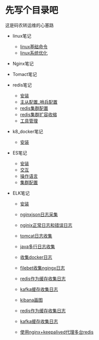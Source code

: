 # 先写个目录吧

这是码农转运维的心塞路

* linux笔记
  
  * [linux基础命令](linux/commond.md)
  * [linux系统优化](linux/majorzation.md)
* Nginx笔记
* Tomact笔记
* redis笔记
  * [安装](redis/安装.md)
  * [主从配置_哨兵配置](redis/主从配置_哨兵.md)
  * [redis集群配置](redis/集群.md)
  * [redis集群扩容收缩](redis/集群扩容收缩.md)
  * [工具管理](redis/工具管理.md)
* k8_docker笔记
  
  * [安装](k8_docker/install.md)
* ES笔记
  * [安装](es/install.md)
  * [交互](es/head插件交互.md)
  * [操作语言](es/dml.md)
  * [集群配置](es/集群.md)
* ELK笔记
    * [安装](elk/安装.md)
    
    * [nginxjson日志采集](elk/nginx_log_json.md)
    
    * [nginix正常日志和错误日志](elk/nginx_success_error_log.md)
    
    * [tomcat日志收集](elk/tomcat_log_cat.md)
    
    * [java多行日志收集](elk/java_log.md)
    
    * [收集docker日志](elk/docker_log.md)
    
    * [filebet收集ngingx日志](elk/filebeat_modules_get_ngingx_simple_log.md)
    
    * [redis作为缓存收集日志](elk/redis_cat_log.md)
    
    * [kafka缓存收集日志](elk/kafka缓存收集日志.md)
    
    * [kibana画图](elk/kibana_draw_dashboard.md)
    
    * [redis作为缓存收集日志](elk/redis_cat_log.md)
    
    * [kafka缓存收集日志](elk/kafka缓存收集日志.md)
    
    * [使用nginx+keepalived代理多台redis](elk/nginx_keepalived_redis.md)


